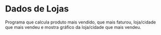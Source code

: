 # Dados de Lojas
 Programa que calcula produto mais vendido, que mais faturou, loja/cidade que mais vendeu e mostra gráfico da loja/cidade que mais vendeu.
